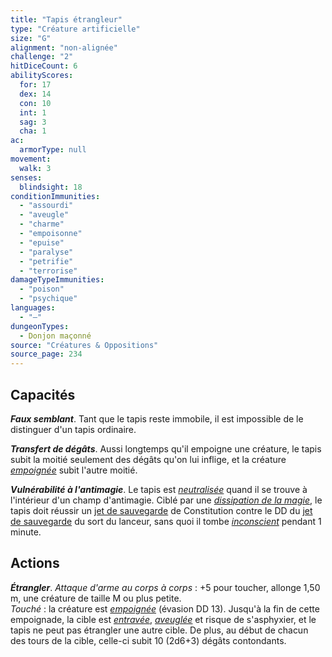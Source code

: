 ```yaml
---
title: "Tapis étrangleur"
type: "Créature artificielle"
size: "G"
alignment: "non-alignée"
challenge: "2"
hitDiceCount: 6
abilityScores:
  for: 17
  dex: 14
  con: 10
  int: 1
  sag: 3
  cha: 1
ac: 
  armorType: null
movement: 
  walk: 3
senses: 
  blindsight: 18
conditionImmunities: 
  - "assourdi"
  - "aveugle"
  - "charme"
  - "empoisonne"
  - "epuise"
  - "paralyse"
  - "petrifie"
  - "terrorise"
damageTypeImmunities: 
  - "poison"
  - "psychique"
languages: 
  - "—"
dungeonTypes:
  - Donjon maçonné
source: "Créatures & Oppositions"
source_page: 234
---
```

## Capacités
_**Faux semblant**_. Tant que le tapis reste immobile, il est impossible de le distinguer d'un tapis ordinaire.

_**Transfert de dégâts**_. Aussi longtemps qu'il empoigne une créature, le tapis subit la moitié seulement des dégâts qu'on lui inflige, et la créature [_empoignée_](/gerer-la-sante-du-personnage/#empoigne) subit l'autre moitié.

_**Vulnérabilité à l'antimagie**_. Le tapis est [_neutralisée_](/gerer-la-sante-du-personnage/#neutralise) quand il se trouve à l'intérieur d'un champ d'antimagie. Ciblé par une [_dissipation de la magie_](/grimoire/dissipation-de-la-magie), le tapis doit réussir un [jet de sauvegarde](/utiliser-les-caracteristiques#jets-de-sauvegarde) de Constitution contre le DD du [jet de sauvegarde](/utiliser-les-caracteristiques#jets-de-sauvegarde) du sort du lanceur, sans quoi il tombe [_inconscient_](/gerer-la-sante-du-personnage#inconscient) pendant 1 minute.

## Actions
_**Étrangler**_. _Attaque d'arme au corps à corps_ : +5 pour toucher, allonge 1,50 m, une créature de taille M ou plus petite.  
_Touché_ : la créature est [_empoignée_](/gerer-la-sante-du-personnage/#empoigne) (évasion DD 13). Jusqu'à la fin de cette empoignade, la cible est [_entravée_](/gerer-la-sante-du-personnage/#entrave), [_aveuglée_](/gerer-la-sante-du-personnage/#aveugle) et risque de s'asphyxier, et le tapis ne peut pas étrangler une autre cible. De plus, au début de chacun des tours de la cible, celle-ci subit 10 (2d6+3) dégâts contondants.
